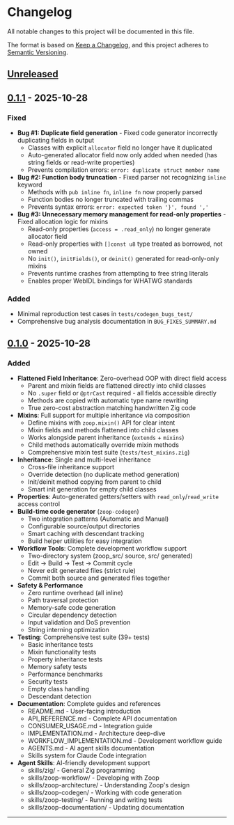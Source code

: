 # Changelog

All notable changes to this project will be documented in this file.

The format is based on [Keep a Changelog](https://keepachangelog.com/en/1.0.0/),
and this project adheres to [Semantic Versioning](https://semver.org/spec/v2.0.0.html).

## [Unreleased]

## [0.1.1] - 2025-10-28

### Fixed
- **Bug #1: Duplicate field generation** - Fixed code generator incorrectly duplicating fields in output
  - Classes with explicit `allocator` field no longer have it duplicated
  - Auto-generated allocator field now only added when needed (has string fields or read-write properties)
  - Prevents compilation errors: `error: duplicate struct member name`
- **Bug #2: Function body truncation** - Fixed parser not recognizing `inline` keyword
  - Methods with `pub inline fn`, `inline fn` now properly parsed
  - Function bodies no longer truncated with trailing commas
  - Prevents syntax errors: `error: expected token '}', found ','`
- **Bug #3: Unnecessary memory management for read-only properties** - Fixed allocation logic for mixins
  - Read-only properties (`access = .read_only`) no longer generate allocator field
  - Read-only properties with `[]const u8` type treated as borrowed, not owned
  - No `init()`, `initFields()`, or `deinit()` generated for read-only-only mixins
  - Prevents runtime crashes from attempting to free string literals
  - Enables proper WebIDL bindings for WHATWG standards

### Added
- Minimal reproduction test cases in `tests/codegen_bugs_test/`
- Comprehensive bug analysis documentation in `BUG_FIXES_SUMMARY.md`

## [0.1.0] - 2025-10-28

### Added
- **Flattened Field Inheritance**: Zero-overhead OOP with direct field access
  - Parent and mixin fields are flattened directly into child classes
  - No `.super` field or `@ptrCast` required - all fields accessible directly
  - Methods are copied with automatic type name rewriting
  - True zero-cost abstraction matching handwritten Zig code
- **Mixins**: Full support for multiple inheritance via composition
  - Define mixins with `zoop.mixin()` API for clear intent
  - Mixin fields and methods flattened into child classes
  - Works alongside parent inheritance (`extends` + `mixins`)
  - Child methods automatically override mixin methods
  - Comprehensive mixin test suite (`tests/test_mixins.zig`)
- **Inheritance**: Single and multi-level inheritance
  - Cross-file inheritance support
  - Override detection (no duplicate method generation)
  - Init/deinit method copying from parent to child
  - Smart init generation for empty child classes
- **Properties**: Auto-generated getters/setters with `read_only`/`read_write` access control
- **Build-time code generator** (`zoop-codegen`)
  - Two integration patterns (Automatic and Manual)
  - Configurable source/output directories
  - Smart caching with descendant tracking
  - Build helper utilities for easy integration
- **Workflow Tools**: Complete development workflow support
  - Two-directory system (zoop_src/ source, src/ generated)
  - Edit → Build → Test → Commit cycle
  - Never edit generated files (strict rule)
  - Commit both source and generated files together
- **Safety & Performance**
  - Zero runtime overhead (all inline)
  - Path traversal protection
  - Memory-safe code generation
  - Circular dependency detection
  - Input validation and DoS prevention
  - String interning optimization
- **Testing**: Comprehensive test suite (39+ tests)
  - Basic inheritance tests
  - Mixin functionality tests
  - Property inheritance tests
  - Memory safety tests
  - Performance benchmarks
  - Security tests
  - Empty class handling
  - Descendant detection
- **Documentation**: Complete guides and references
  - README.md - User-facing introduction
  - API_REFERENCE.md - Complete API documentation
  - CONSUMER_USAGE.md - Integration guide
  - IMPLEMENTATION.md - Architecture deep-dive
  - WORKFLOW_IMPLEMENTATION.md - Development workflow guide
  - AGENTS.md - AI agent skills documentation
  - Skills system for Claude Code integration
- **Agent Skills**: AI-friendly development support
  - skills/zig/ - General Zig programming
  - skills/zoop-workflow/ - Developing with Zoop
  - skills/zoop-architecture/ - Understanding Zoop's design
  - skills/zoop-codegen/ - Working with code generation
  - skills/zoop-testing/ - Running and writing tests
  - skills/zoop-documentation/ - Updating documentation

---

[Unreleased]: https://github.com/zig-whatwg/zoop/compare/v0.1.1...HEAD
[0.1.1]: https://github.com/zig-whatwg/zoop/compare/v0.1.0...v0.1.1
[0.1.0]: https://github.com/zig-whatwg/zoop/releases/tag/v0.1.0
